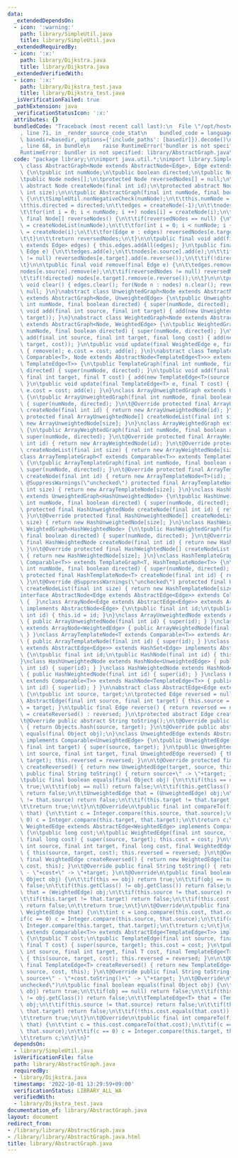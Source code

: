 ```yaml
---
data:
  _extendedDependsOn:
  - icon: ':warning:'
    path: library/SimpleUtil.java
    title: library/SimpleUtil.java
  _extendedRequiredBy:
  - icon: ':x:'
    path: library/Dijkstra.java
    title: library/Dijkstra.java
  _extendedVerifiedWith:
  - icon: ':x:'
    path: library/Dijkstra_test.java
    title: library/Dijkstra_test.java
  _isVerificationFailed: true
  _pathExtension: java
  _verificationStatusIcon: ':x:'
  attributes: {}
  bundledCode: "Traceback (most recent call last):\n  File \"/opt/hostedtoolcache/Python/3.10.7/x64/lib/python3.10/site-packages/onlinejudge_verify/documentation/build.py\"\
    , line 71, in _render_source_code_stat\n    bundled_code = language.bundle(stat.path,\
    \ basedir=basedir, options={'include_paths': [basedir]}).decode()\n  File \"/opt/hostedtoolcache/Python/3.10.7/x64/lib/python3.10/site-packages/onlinejudge_verify/languages/user_defined.py\"\
    , line 68, in bundle\n    raise RuntimeError('bundler is not specified: {}'.format(str(path)))\n\
    RuntimeError: bundler is not specified: library/AbstractGraph.java\n"
  code: "package library;\n\nimport java.util.*;\nimport library.SimpleUtil;\n\nabstract\
    \ class AbstractGraph<Node extends AbstractNode<Edge>, Edge extends AbstractEdge<Edge>>\
    \ {\n\tpublic int numNode;\n\tpublic boolean directed;\n\tpublic Node edges;\n\
    \tpublic Node nodes[];\n\tprotected Node reversedNodes[] = null;\n\n\tprotected\
    \ abstract Node createNode(final int id);\n\tprotected abstract Node[] createNodeList(final\
    \ int size);\n\n\tpublic AbstractGraph(final int numNode, final boolean directed)\
    \ {\n\t\tSimpleUtil.nonNegativeCheck(numNode);\n\t\tthis.numNode = numNode;\n\t\
    \tthis.directed = directed;\n\t\tedges = createNode(-1);\n\t\tnodes = createNodeList(numNode);\n\
    \t\tfor(int i = 0; i < numNode; i ++) nodes[i] = createNode(i);\n\t}\n\n\tpublic\
    \ final Node[] reverseNodes() {\n\t\tif(reversedNodes == null) {\n\t\t\treversedNodes\
    \ = createNodeList(numNode);\n\t\t\tfor(int i = 0; i < numNode; i ++) reversedNodes[i]\
    \ = createNode(i);\n\t\t\tfor(Edge e : edges) reversedNodes[e.target].add(e.reverse());\n\
    \t\t}\n\t\treturn reversedNodes;\n\t}\n\n\tpublic final void add(final AbstractNode<?\
    \ extends Edge> edges) { this.edges.addAll(edges); }\n\tpublic final void add(final\
    \ Edge e) {\n\t\tedges.add(e);\n\t\tnodes[e.source].add(e);\n\t\tif(reversedNodes\
    \ != null) reversedNodes[e.target].add(e.reverse());\n\t\tif(!directed) nodes[e.target].add(e.reverse());\n\
    \t}\n\n\tpublic final void remove(final Edge e) {\n\t\tedges.remove(e);\n\t\t\
    nodes[e.source].remove(e);\n\t\tif(reversedNodes != null) reversedNodes[e.target].remove(e.reverse());\n\
    \t\tif(!directed) nodes[e.target].remove(e.reverse());\n\t}\n\n\tpublic final\
    \ void clear() { edges.clear(); for(Node n : nodes) n.clear(); reversedNodes =\
    \ null; }\n}\nabstract class UnweightedGraph<Node extends AbstractNode<UnweightedEdge>>\
    \ extends AbstractGraph<Node, UnweightedEdge> {\n\tpublic UnweightedGraph(final\
    \ int numNode, final boolean directed) { super(numNode, directed); }\n\tpublic\
    \ void add(final int source, final int target) { add(new UnweightedEdge(source,\
    \ target)); }\n}\nabstract class WeightedGraph<Node extends AbstractNode<WeightedEdge>>\
    \ extends AbstractGraph<Node, WeightedEdge> {\n\tpublic WeightedGraph(final int\
    \ numNode, final boolean directed) { super(numNode, directed); }\n\tpublic void\
    \ add(final int source, final int target, final long cost) { add(new WeightedEdge(source,\
    \ target, cost)); }\n\tpublic void update(final WeightedEdge e, final long cost)\
    \ { remove(e); e.cost = cost; add(e); }\n}\nabstract class TemplateGraph<T extends\
    \ Comparable<T>, Node extends AbstractNode<TemplateEdge<T>>> extends AbstractGraph<Node,\
    \ TemplateEdge<T>> {\n\tpublic TemplateGraph(final int numNode, final boolean\
    \ directed) { super(numNode, directed); }\n\tpublic void add(final int source,\
    \ final int target, final T cost) { add(new TemplateEdge<T>(source, target, cost));\
    \ }\n\tpublic void update(final TemplateEdge<T> e, final T cost) { remove(e);\
    \ e.cost = cost; add(e); }\n}\nclass ArrayUnweightedGraph extends UnweightedGraph<ArrayUnweightedNode>\
    \ {\n\tpublic ArrayUnweightedGraph(final int numNode, final boolean directed)\
    \ { super(numNode, directed); }\n\t@Override protected final ArrayUnweightedNode\
    \ createNode(final int id) { return new ArrayUnweightedNode(id); }\n\t@Override\
    \ protected final ArrayUnweightedNode[] createNodeList(final int size) { return\
    \ new ArrayUnweightedNode[size]; }\n}\nclass ArrayWeightedGraph extends WeightedGraph<ArrayWeightedNode>\
    \ {\n\tpublic ArrayWeightedGraph(final int numNode, final boolean directed) {\
    \ super(numNode, directed); }\n\t@Override protected final ArrayWeightedNode createNode(final\
    \ int id) { return new ArrayWeightedNode(id); }\n\t@Override protected final ArrayWeightedNode[]\
    \ createNodeList(final int size) { return new ArrayWeightedNode[size]; }\n}\n\
    class ArrayTemplateGraph<T extends Comparable<T>> extends TemplateGraph<T, ArrayTemplateNode<T>>\
    \ {\n\tpublic ArrayTemplateGraph(final int numNode, final boolean directed) {\
    \ super(numNode, directed); }\n\t@Override protected final ArrayTemplateNode<T>\
    \ createNode(final int id) { return new ArrayTemplateNode<T>(id); }\n\t@Override\
    \ @SuppressWarnings(\"unchecked\") protected final ArrayTemplateNode<T>[] createNodeList(final\
    \ int size) { return new ArrayTemplateNode[size]; }\n}\nclass HashUnweightedGraph\
    \ extends UnweightedGraph<HashUnweightedNode> {\n\tpublic HashUnweightedGraph(final\
    \ int numNode, final boolean directed) { super(numNode, directed); }\n\t@Override\
    \ protected final HashUnweightedNode createNode(final int id) { return new HashUnweightedNode(id);\
    \ }\n\t@Override protected final HashUnweightedNode[] createNodeList(final int\
    \ size) { return new HashUnweightedNode[size]; }\n}\nclass HashWeightedGraph extends\
    \ WeightedGraph<HashWeightedNode> {\n\tpublic HashWeightedGraph(final int numNode,\
    \ final boolean directed) { super(numNode, directed); }\n\t@Override protected\
    \ final HashWeightedNode createNode(final int id) { return new HashWeightedNode(id);\
    \ }\n\t@Override protected final HashWeightedNode[] createNodeList(final int size)\
    \ { return new HashWeightedNode[size]; }\n}\nclass HashTemplateGraph<T extends\
    \ Comparable<T>> extends TemplateGraph<T, HashTemplateNode<T>> {\n\tpublic HashTemplateGraph(final\
    \ int numNode, final boolean directed) { super(numNode, directed); }\n\t@Override\
    \ protected final HashTemplateNode<T> createNode(final int id) { return new HashTemplateNode<T>(id);\
    \ }\n\t@Override @SuppressWarnings(\"unchecked\") protected final HashTemplateNode<T>[]\
    \ createNodeList(final int size) { return new HashTemplateNode[size]; }\n}\n\n\
    interface AbstractNode<Edge extends AbstractEdge<Edge>> extends Collection<Edge>\
    \ {  }\nclass ArrayNode<Edge extends AbstractEdge<Edge>> extends ArrayList<Edge>\
    \ implements AbstractNode<Edge> {\n\tpublic final int id;\n\tpublic ArrayNode(final\
    \ int id) { this.id = id; }\n}\nclass ArrayUnweightedNode extends ArrayNode<UnweightedEdge>\
    \ { public ArrayUnweightedNode(final int id) { super(id); } }\nclass ArrayWeightedNode\
    \ extends ArrayNode<WeightedEdge> { public ArrayWeightedNode(final int id) { super(id);\
    \ } }\nclass ArrayTemplateNode<T extends Comparable<T>> extends ArrayNode<TemplateEdge<T>>\
    \ { public ArrayTemplateNode(final int id) { super(id); } }\nclass HashNode<Edge\
    \ extends AbstractEdge<Edge>> extends HashSet<Edge> implements AbstractNode<Edge>\
    \ {\n\tpublic final int id;\n\tpublic HashNode(final int id) { this.id = id; }\n\
    }\nclass HashUnweightedNode extends HashNode<UnweightedEdge> { public HashUnweightedNode(final\
    \ int id) { super(id); } }\nclass HashWeightedNode extends HashNode<WeightedEdge>\
    \ { public HashWeightedNode(final int id) { super(id); } }\nclass HashTemplateNode<T\
    \ extends Comparable<T>> extends HashNode<TemplateEdge<T>> { public HashTemplateNode(final\
    \ int id) { super(id); } }\n\nabstract class AbstractEdge<Edge extends AbstractEdge>\
    \ {\n\tpublic int source, target;\n\tprotected Edge reversed = null;\n\tpublic\
    \ AbstractEdge(final int source, final int target) { this.source = source; this.target\
    \ = target; }\n\tpublic final Edge reverse() { return reversed == null ? reversed\
    \ = createReversed() : reversed; }\n\tprotected abstract Edge createReversed();\n\
    \t@Override public abstract String toString();\n\t@Override public final int hashCode()\
    \ { return Objects.hash(source, target); }\n\t@Override public abstract boolean\
    \ equals(final Object obj);\n}\nclass UnweightedEdge extends AbstractEdge<UnweightedEdge>\
    \ implements Comparable<UnweightedEdge> {\n\tpublic UnweightedEdge(final int source,\
    \ final int target) { super(source, target); }\n\tpublic UnweightedEdge(final\
    \ int source, final int target, final UnweightedEdge reversed) { this(source,\
    \ target); this.reversed = reversed; }\n\n\t@Override protected final UnweightedEdge\
    \ createReversed() { return new UnweightedEdge(target, source, this); }\n\t@Override\
    \ public final String toString() { return source+\" -> \"+target; }\n\t@Override\n\
    \tpublic final boolean equals(final Object obj) {\n\t\tif(this == obj) return\
    \ true;\n\t\tif(obj == null) return false;\n\t\tif(this.getClass() != obj.getClass())\
    \ return false;\n\t\tUnweightedEdge that = (UnweightedEdge) obj;\n\t\tif(this.source\
    \ != that.source) return false;\n\t\tif(this.target != that.target) return false;\n\
    \t\treturn true;\n\t}\n\t@Override\n\tpublic final int compareTo(final UnweightedEdge\
    \ that) {\n\t\tint c = Integer.compare(this.source, that.source);\n\t\tif(c ==\
    \ 0) c = Integer.compare(this.target, that.target);\n\t\treturn c;\n\t}\n}\nclass\
    \ WeightedEdge extends AbstractEdge<WeightedEdge> implements Comparable<WeightedEdge>\
    \ {\n\tpublic long cost;\n\tpublic WeightedEdge(final int source, final int target,\
    \ final long cost) { super(source, target); this.cost = cost; }\n\tpublic WeightedEdge(final\
    \ int source, final int target, final long cost, final WeightedEdge reversed)\
    \ { this(source, target, cost); this.reversed = reversed; }\n\t@Override protected\
    \ final WeightedEdge createReversed() { return new WeightedEdge(target, source,\
    \ cost, this); }\n\t@Override public final String toString() { return source+\"\
    \ - \"+cost+\" -> \"+target; }\n\t@Override\n\tpublic final boolean equals(final\
    \ Object obj) {\n\t\tif(this == obj) return true;\n\t\tif(obj == null) return\
    \ false;\n\t\tif(this.getClass() != obj.getClass()) return false;\n\t\tWeightedEdge\
    \ that = (WeightedEdge) obj;\n\t\tif(this.source != that.source) return false;\n\
    \t\tif(this.target != that.target) return false;\n\t\tif(this.cost != that.cost)\
    \ return false;\n\t\treturn true;\n\t}\n\t@Override\n\tpublic final int compareTo(final\
    \ WeightedEdge that) {\n\t\tint c = Long.compare(this.cost, that.cost);\n\t\t\
    if(c == 0) c = Integer.compare(this.source, that.source);\n\t\tif(c == 0) c =\
    \ Integer.compare(this.target, that.target);\n\t\treturn c;\n\t}\n}\nclass TemplateEdge<T\
    \ extends Comparable<T>> extends AbstractEdge<TemplateEdge<T>> implements Comparable<TemplateEdge<T>>\
    \ {\n\tpublic T cost;\n\tpublic TemplateEdge(final int source, final int target,\
    \ final T cost) { super(source, target); this.cost = cost; }\n\tpublic TemplateEdge(final\
    \ int source, final int target, final T cost, final TemplateEdge<T> reversed)\
    \ { this(source, target, cost); this.reversed = reversed; }\n\n\t@Override protected\
    \ final TemplateEdge<T> createReversed() { return new TemplateEdge<T>(target,\
    \ source, cost, this); }\n\t@Override public final String toString() { return\
    \ source+\" - \"+cost.toString()+\" -> \"+target; }\n\t@Override\n\t@SuppressWarnings(\"\
    unchecked\")\n\tpublic final boolean equals(final Object obj) {\n\t\tif(this ==\
    \ obj) return true;\n\t\tif(obj == null) return false;\n\t\tif(this.getClass()\
    \ != obj.getClass()) return false;\n\t\tTemplateEdge<T> that = (TemplateEdge<T>)\
    \ obj;\n\t\tif(this.source != that.source) return false;\n\t\tif(this.target !=\
    \ that.target) return false;\n\t\tif(!this.cost.equals(that.cost)) return false;\n\
    \t\treturn true;\n\t}\n\t@Override\n\tpublic final int compareTo(final TemplateEdge<T>\
    \ that) {\n\t\tint c = this.cost.compareTo(that.cost);\n\t\tif(c == 0) c = Integer.compare(this.source,\
    \ that.source);\n\t\tif(c == 0) c = Integer.compare(this.target, that.target);\n\
    \t\treturn c;\n\t}\n}"
  dependsOn:
  - library/SimpleUtil.java
  isVerificationFile: false
  path: library/AbstractGraph.java
  requiredBy:
  - library/Dijkstra.java
  timestamp: '2022-10-01 13:29:59+09:00'
  verificationStatus: LIBRARY_ALL_WA
  verifiedWith:
  - library/Dijkstra_test.java
documentation_of: library/AbstractGraph.java
layout: document
redirect_from:
- /library/library/AbstractGraph.java
- /library/library/AbstractGraph.java.html
title: library/AbstractGraph.java
---
```

